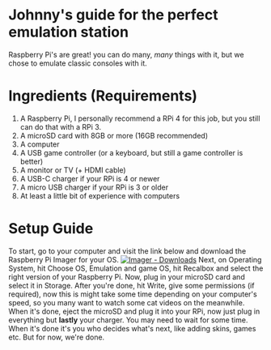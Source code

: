 # Johnny's guide for the perfect emulation station
Raspberry Pi's are great! you can do many, *many* things with it, but we chose to emulate classic consoles with it.

# Ingredients (Requirements)
1. A Raspberry Pi, I personally recommend a RPi 4 for this job, but you still can do that with a RPi 3.
2. A microSD card with 8GB or more (16GB recommended)
3. A computer
4. A USB game controller (or a keyboard, but still a game controller is better)
5. A monitor or TV (+ HDMI cable)
6. A USB-C charger if your RPi is 4 or newer
7. A micro USB charger if your RPi is 3 or older
8. At least a little bit of experience with computers

# Setup Guide
To start, go to your computer and visit the link below and download the Raspberry Pi Imager for your OS.
[![Imager - Downloads](https://img.shields.io/badge/Imager-Downloads-blue?logo=raspberrypi)](https://www.raspberrypi.com/software/)
Next, on Operating System, hit Choose OS, Emulation and game OS, hit Recalbox and select the right version of your Raspberry Pi.
Now, plug in your microSD card and select it in Storage.
After you're done, hit Write, give some permissions (if required), now this is might take some time depending on your computer's speed, so you many want to watch some cat videos on the meanwhile.
When it's done, eject the microSD and plug it into your RPi, now just plug in everything but **lastly** your charger.
You may need to wait for some time.
When it's done it's you who decides what's next, like adding skins, games etc. But for now, we're done.
